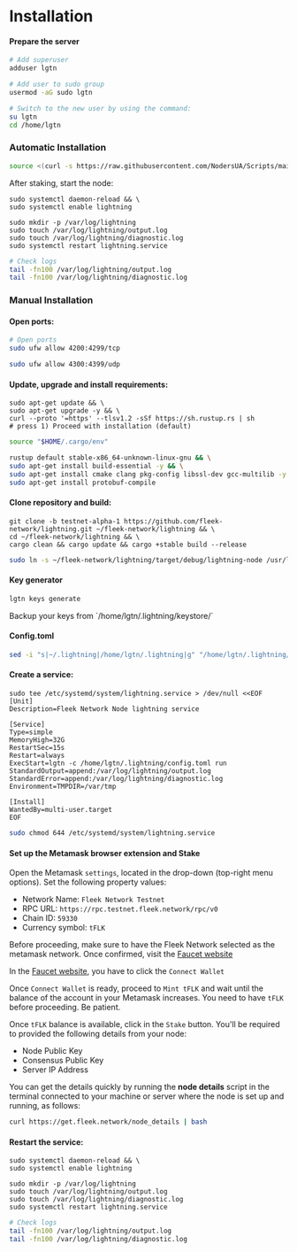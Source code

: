 # Installation

#### **Prepare the server**

```bash
# Add superuser
adduser lgtn
```

```bash
# Add user to sudo group
usermod -aG sudo lgtn

# Switch to the new user by using the command:
su lgtn
cd /home/lgtn
```

### Automatic Installation

```bash
source <(curl -s https://raw.githubusercontent.com/NodersUA/Scripts/main/fleek-lightning)
```

After staking, start the node:

```shell
sudo systemctl daemon-reload && \
sudo systemctl enable lightning

sudo mkdir -p /var/log/lightning
sudo touch /var/log/lightning/output.log
sudo touch /var/log/lightning/diagnostic.log
sudo systemctl restart lightning.service
```

```bash
# Check logs
tail -fn100 /var/log/lightning/output.log
tail -fn100 /var/log/lightning/diagnostic.log
```

### Manual Installation

#### Open ports:

```bash
# Open ports
sudo ufw allow 4200:4299/tcp
```

```bash
sudo ufw allow 4300:4399/udp
```

#### Update, upgrade and install requirements:

```shell
sudo apt-get update && \
sudo apt-get upgrade -y && \
curl --proto '=https' --tlsv1.2 -sSf https://sh.rustup.rs | sh
# press 1) Proceed with installation (default)
```

```bash
source "$HOME/.cargo/env"
```

```bash
rustup default stable-x86_64-unknown-linux-gnu && \
sudo apt-get install build-essential -y && \
sudo apt-get install cmake clang pkg-config libssl-dev gcc-multilib -y && \
sudo apt-get install protobuf-compile
```

#### Clone repository and build:

```shell
git clone -b testnet-alpha-1 https://github.com/fleek-network/lightning.git ~/fleek-network/lightning && \
cd ~/fleek-network/lightning && \
cargo clean && cargo update && cargo +stable build --release
```

```bash
sudo ln -s ~/fleek-network/lightning/target/debug/lightning-node /usr/local/bin/lgtn
```

#### Key generator

```bash
lgtn keys generate
```

Backup your keys from \`/home/lgtn/.lightning/keystore/\`

#### Config.toml

```bash
sed -i "s|~/.lightning|/home/lgtn/.lightning|g" "/home/lgtn/.lightning/config.toml"
```

#### Create a service:

```shell
sudo tee /etc/systemd/system/lightning.service > /dev/null <<EOF
[Unit]
Description=Fleek Network Node lightning service

[Service]
Type=simple
MemoryHigh=32G
RestartSec=15s
Restart=always
ExecStart=lgtn -c /home/lgtn/.lightning/config.toml run
StandardOutput=append:/var/log/lightning/output.log
StandardError=append:/var/log/lightning/diagnostic.log
Environment=TMPDIR=/var/tmp

[Install]
WantedBy=multi-user.target
EOF
```

```bash
sudo chmod 644 /etc/systemd/system/lightning.service
```

#### Set up the Metamask browser extension and Stake <a href="#2-set-up-the-metamask-browser-extension" id="2-set-up-the-metamask-browser-extension"></a>

Open the Metamask `settings`, located in the drop-down (top-right menu options). Set the following property values:

* Network Name: `Fleek Network Testnet`
* RPC URL: `https://rpc.testnet.fleek.network/rpc/v0`
* Chain ID: `59330`
* Currency symbol: `tFLK`

Before proceeding, make sure to have the Fleek Network selected as the metamask network. Once confirmed, visit the [Faucet website](https://faucet.testnet.fleek.network/)

In the [Faucet website](https://faucet.testnet.fleek.network/), you have to click the `Connect Wallet`

Once `Connect Wallet` is ready, proceed to `Mint tFLK` and wait until the balance of the account in your Metamask increases. You need to have `tFLK` before proceeding. Be patient.

Once `tFLK` balance is available, click in the `Stake` button. You'll be required to provided the following details from your node:

* Node Public Key
* Consensus Public Key
* Server IP Address

You can get the details quickly by running the **node details** script in the terminal connected to your machine or server where the node is set up and running, as follows:

```bash
curl https://get.fleek.network/node_details | bash
```

#### Restart the service:

```shell
sudo systemctl daemon-reload && \
sudo systemctl enable lightning

sudo mkdir -p /var/log/lightning
sudo touch /var/log/lightning/output.log
sudo touch /var/log/lightning/diagnostic.log
sudo systemctl restart lightning.service
```

```bash
# Check logs
tail -fn100 /var/log/lightning/output.log
tail -fn100 /var/log/lightning/diagnostic.log
```
